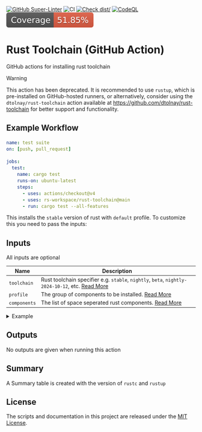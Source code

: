 [![GitHub Super-Linter](https://github.com/rs-workspace/rust-toolchain/actions/workflows/linter.yml/badge.svg)](https://github.com/super-linter/super-linter)
![CI](https://github.com/rs-workspace/rust-toolchain/actions/workflows/ci.yml/badge.svg)
[![Check dist/](https://github.com/rs-workspace/rust-toolchain/actions/workflows/check-dist.yml/badge.svg)](https://github.com/actions/typescript-action/actions/workflows/check-dist.yml)
[![CodeQL](https://github.com/rs-workspace/rust-toolchain/actions/workflows/codeql-analysis.yml/badge.svg)](https://github.com/actions/typescript-action/actions/workflows/codeql-analysis.yml)
[![Coverage](./badges/coverage.svg)](./badges/coverage.svg)

# Rust Toolchain (GitHub Action)

GitHub actions for installing rust toolchain

> [!WARNING]
> This action has been deprecated. It is recommended to use `rustup`,
> which is pre-installed on GitHub-hosted runners, or alternatively, consider
> using the `dtolnay/rust-toolchain` action available at
> https://github.com/dtolnay/rust-toolchain for better support and
> functionality.

## Example Workflow

```yml
name: test suite
on: [push, pull_request]

jobs:
  test:
    name: cargo test
    runs-on: ubuntu-latest
    steps:
      - uses: actions/checkout@v4
      - uses: rs-workspace/rust-toolchain@main
      - run: cargo test --all-features
```

This installs the `stable` version of rust with `default` profile. To customize
this you need to pass the inputs:

## Inputs

All inputs are optional

| Name         | Description                                                                                                                                                    |
| ------------ | -------------------------------------------------------------------------------------------------------------------------------------------------------------- |
| `toolchain`  | Rust toolchain specifier e.g. `stable`, `nightly`, `beta`, `nightly-2024-10-12`, etc. [Read More](https://rust-lang.github.io/rustup/concepts/toolchains.html) |
| `profile`    | The group of components to be installed. [Read More](https://rust-lang.github.io/rustup/concepts/profiles.html)                                                |
| `components` | The list of space seperated rust components. [Read More](https://rust-lang.github.io/rustup/concepts/components.html)                                          |

<details>
<summary>Example</summary>

```yaml
name: test suite
on: [push, pull_request]

jobs:
  test:
    name: cargo test
    runs-on: ubuntu-latest
    steps:
      - uses: actions/checkout@v4
      - uses: rs-workspace/rust-toolchain@main
        with:
          toolchain: nightly-2024-10-12 # Optional; Defaults to stable
          profile: minimal # Optional; Defaults to default
          components: miri # Optional
      - run: cargo test --all-features
```

For another example see [ci.yml](./.github/workflows/ci.yml)

</details>

## Outputs

No outputs are given when running this action

## Summary

A Summary table is created with the version of `rustc` and `rustup`

## License

The scripts and documentation in this project are released under the
[MIT License](./LICENSE).
